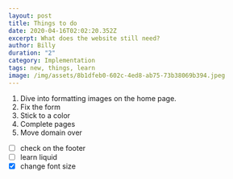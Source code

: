 ```yaml
---
layout: post
title: Things to do
date: 2020-04-16T02:02:20.352Z
excerpt: What does the website still need?
author: Billy
duration: "2"
category: Implementation
tags: new, things, learn
image: /img/assets/8b1dfeb0-602c-4ed8-ab75-73b38069b394.jpeg
---
```

1. Dive into formatting images on the home page.
2. Fix the form
3. Stick to a color
4. Complete pages
5. Move domain over 

- [ ] check on the footer
- [ ] learn liquid
- [x] change font size 